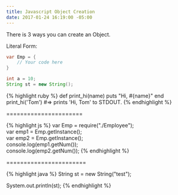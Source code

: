 ```yaml
---
title: Javascript Object Creation
date: 2017-01-24 16:19:00 -05:00
---
```


There is 3 ways you can create an Object.

Literal Form:
```java
var Emp = {
    // Your code here
}
```

```java
int a = 10;
String st = new String();
```

{% highlight ruby %}
def print_hi(name)
puts "Hi, #{name}"
end
print_hi('Tom')
\#=> prints 'Hi, Tom' to STDOUT.
{% endhighlight %}

======================

{% highlight js %}
var Emp = require("./Employee");\
var emp1 = Emp.getInstance();\
var emp2 = Emp.getInstance();\
console.log(emp1.getNum());\
console.log(emp2.getNum());
{% endhighlight %}

=======================

{% highlight java %}
String st = new String("test");

System.out.println(st);
{% endhighlight %}
